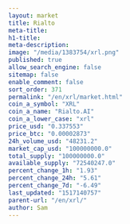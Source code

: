 ```yaml
---
layout: market
title: Rialto
meta-title: 
h1-title: 
meta-description: 
image: "/media/1383754/xrl.png"
published: true
allow_search_engine: false
sitemap: false
enable_comment: false
sort_order: 371
permalink: "/en/xrl/market.html"
coin_a_symbol: "XRL"
coin_a_name: "Rialto.AI"
coin_a_lower_case: "xrl"
price_usd: "0.337553"
price_btc: "0.00002873"
24h_volume_usd: "48231.2"
market_cap_usd: "100000000.0"
total_supply: "100000000.0"
available_supply: "72540247.0"
percent_change_1h: "1.93"
percent_change_24h: "5.61"
percent_change_7d: "-6.49"
last_updated: "1517140757"
parent-url: "/en/xrl/"
author: Sam
---
```


